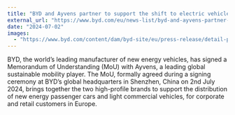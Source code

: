 ```yaml
---
title: "BYD and Ayvens partner to support the shift to electric vehicles in Europe"
external_url: "https://www.byd.com/eu/news-list/byd-and-ayvens-partner-to-support-the-shift-to-electric-vehicles-in-europe.html"
date: "2024-07-02"
images:
  - "https://www.byd.com/content/dam/byd-site/eu/press-release/detail-page/2024/0702/BYD_Memorandum_of_Understanding-min.jpg"
---
```


BYD, the world’s leading manufacturer of new energy vehicles, has signed a Memorandum of Understanding (MoU) with Ayvens, a leading global sustainable mobility player. The MoU, formally agreed during a signing ceremony at BYD’s global headquarters in Shenzhen, China on 2nd July 2024, brings together the two high-profile brands to support the distribution of new energy passenger cars and light commercial vehicles, for corporate and retail customers in Europe.
